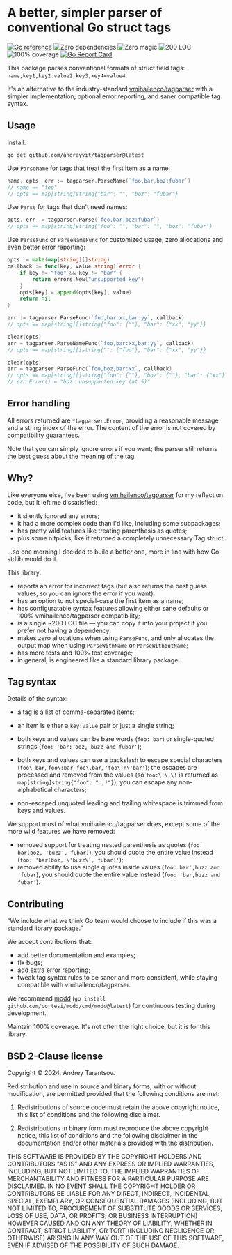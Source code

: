 A better, simpler parser of conventional Go struct tags
=======================================================

[![Go reference](https://pkg.go.dev/badge/github.com/andreyvit/tagparser.svg)](https://pkg.go.dev/github.com/andreyvit/tagparser) ![Zero dependencies](https://img.shields.io/badge/deps-zero-brightgreen) ![Zero magic](https://img.shields.io/badge/magic-none-brightgreen) ![200 LOC](https://img.shields.io/badge/size-200%20LOC-green) ![100% coverage](https://img.shields.io/badge/coverage-100%25-green) [![Go Report Card](https://goreportcard.com/badge/github.com/andreyvit/tagparser)](https://goreportcard.com/report/github.com/andreyvit/tagparser)

This package parses conventional formats of struct field tags: `name,key1,key2:value2,key3,key4=value4`.

It's an alternative to the industry-standard [vmihailenco/tagparser](https://github.com/vmihailenco/tagparser) with a simpler implementation, optional error reporting, and saner compatible tag syntax.


Usage
-----

Install:

    go get github.com/andreyvit/tagparser@latest

Use `ParseName` for tags that treat the first item as a name:

```go
name, opts, err := tagparser.ParseName(`foo,bar,boz:fubar`)
// name == "foo"
// opts == map[string]string{"bar": "", "boz": "fubar"}
```

Use `Parse` for tags that don't need names:

```go
opts, err := tagparser.Parse(`foo,bar,boz:fubar`)
// opts == map[string]string{"foo": "", "bar": "", "boz": "fubar"}
```

Use `ParseFunc` or `ParseNameFunc` for customized usage, zero allocations and even better error reporting:

```go
opts := make(map[string][]string)
callback := func(key, value string) error {
    if key != "foo" && key != "bar" {
        return errors.New("unsupported key")
    }
    opts[key] = append(opts[key], value)
    return nil
}

err := tagparser.ParseFunc(`foo,bar:xx,bar:yy`, callback)
// opts == map[string][]string{"foo": {""}, "bar": {"xx", "yy"}}

clear(opts)
err = tagparser.ParseNameFunc(`foo,bar:xx,bar:yy`, callback)
// opts == map[string][]string{"": {"foo"}, "bar": {"xx", "yy"}}

clear(opts)
err = tagparser.ParseFunc(`foo,boz,bar:xx`, callback)
// opts == map[string][]string{"foo": {""}, "boz": {""}, "bar": {"xx"}
// err.Error() = "boz: unsupported key (at 5)"
```


Error handling
--------------

All errors returned are `*tagparser.Error`, providing a reasonable message and a string index of the error. The content of the error is not covered by compatibility guarantees.

Note that you can simply ignore errors if you want; the parser still returns the best guess about the meaning of the tag.


Why?
----

Like everyone else, I've been using [vmihailenco/tagparser](https://github.com/vmihailenco/tagparser) for my reflection code, but it left me dissatisfied:

* it silently ignored any errors;
* it had a more complex code than I'd like, including some subpackages;
* has pretty wild features like treating parenthesis as quotes;
* plus some nitpicks, like it returned a completely unnecessary Tag struct.

...so one morning I decided to build a better one, more in line with how Go stdlib would do it.

This library:

* reports an error for incorrect tags (but also returns the best guess values, so you can ignore the error if you want);
* has an option to not special-case the first item as a name;
* has configuratable syntax features allowing either sane defaults or 100% vmihailenco/tagparser compatibility;
* is a single ~200 LOC file — you can copy it into your project if you prefer not having a dependency;
* makes zero allocations when using `ParseFunc`, and only allocates the output map when using `ParseWithName` or `ParseWithoutName`;
* has more tests and 100% test coverage;
* in general, is engineered like a standard library package.


Tag syntax
----------

Details of the syntax:

* a tag is a list of comma-separated items;

* an item is either a `key:value` pair or just a single string;

* both keys and values can be bare words (`foo: bar`) or single-quoted strings (`foo: 'bar: boz, buzz and fubar'`);

* both keys and values can use a backslash to escape special characters (`foo\ bar`, `foo\:bar`, `foo\,bar`, `'foo\'n\'bar'`); the escapes are processed and removed from the values (so `foo:\:\,\!` is returned as `map[string]string{"foo": ":,!"}`); you can escape any non-alphabetical characters;

* non-escaped unquoted leading and trailing whitespace is trimmed from keys and values.

We support most of what vmihailenco/tagparser does, except some of the more wild features we have removed:

* removed support for treating nested parenthesis as quotes (`foo: bar(boz, 'buzz', fubar)`), you should quote the entire value instead (`foo: 'bar(boz, \'buzz\', fubar)'`);
* removed ability to use single quotes inside values (`foo: bar',buzz and 'fubar`), you should quote the entire value instead (`foo: 'bar,buzz and fubar'`).


Contributing
------------

“We include what we think Go team would choose to include if this was a standard library package.”

We accept contributions that:

* add better documentation and examples;
* fix bugs;
* add extra error reporting;
* tweak tag syntax rules to be saner and more consistent, while staying compatible with vmihailenco/tagparser.

We recommend [modd](https://github.com/cortesi/modd) (`go install github.com/cortesi/modd/cmd/modd@latest`) for continuous testing during development.

Maintain 100% coverage. It's not often the right choice, but it is for this library.


BSD 2-Clause license
--------------------

Copyright © 2024, Andrey Tarantsov.

Redistribution and use in source and binary forms, with or without modification, are permitted provided that the following conditions are met:

1. Redistributions of source code must retain the above copyright notice, this list of conditions and the following disclaimer.

2. Redistributions in binary form must reproduce the above copyright notice, this list of conditions and the following disclaimer in the documentation and/or other materials provided with the distribution.

THIS SOFTWARE IS PROVIDED BY THE COPYRIGHT HOLDERS AND CONTRIBUTORS "AS IS" AND ANY EXPRESS OR IMPLIED WARRANTIES, INCLUDING, BUT NOT LIMITED TO, THE IMPLIED WARRANTIES OF MERCHANTABILITY AND FITNESS FOR A PARTICULAR PURPOSE ARE DISCLAIMED. IN NO EVENT SHALL THE COPYRIGHT HOLDER OR CONTRIBUTORS BE LIABLE FOR ANY DIRECT, INDIRECT, INCIDENTAL, SPECIAL, EXEMPLARY, OR CONSEQUENTIAL DAMAGES (INCLUDING, BUT NOT LIMITED TO, PROCUREMENT OF SUBSTITUTE GOODS OR SERVICES; LOSS OF USE, DATA, OR PROFITS; OR BUSINESS INTERRUPTION) HOWEVER CAUSED AND ON ANY THEORY OF LIABILITY, WHETHER IN CONTRACT, STRICT LIABILITY, OR TORT (INCLUDING NEGLIGENCE OR OTHERWISE) ARISING IN ANY WAY OUT OF THE USE OF THIS SOFTWARE, EVEN IF ADVISED OF THE POSSIBILITY OF SUCH DAMAGE.

